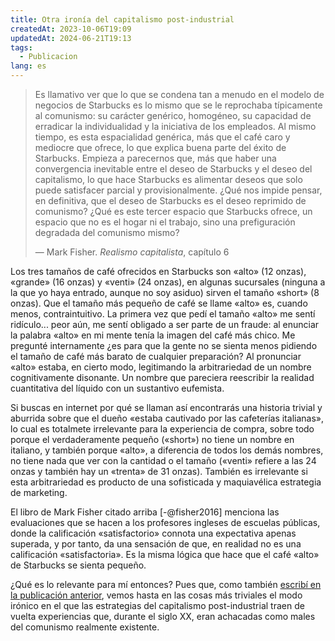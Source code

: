 ```yaml
---
title: Otra ironía del capitalismo post-industrial
createdAt: 2023-10-06T19:09
updatedAt: 2024-06-21T19:13
tags:
  - Publicacion
lang: es
---
```

> Es llamativo ver que lo que se condena tan a menudo en el modelo de negocios de Starbucks es lo mismo que se le reprochaba típicamente al comunismo: su carácter genérico, homogéneo, su capacidad de erradicar la individualidad y la iniciativa de los empleados. Al mismo tiempo, es esta espacialidad genérica, más que el café caro y mediocre que ofrece, lo que explica buena parte del éxito de Starbucks. Empieza a parecernos que, más que haber una convergencia inevitable entre el deseo de Starbucks y el deseo del capitalismo, lo que hace Starbucks es alimentar deseos que solo puede satisfacer parcial y provisionalmente. ¿Qué nos impide pensar, en definitiva, que el deseo de Starbucks es el deseo reprimido de comunismo? ¿Qué es este tercer espacio que Starbucks ofrece, un espacio que no es el hogar ni el trabajo, sino una prefiguración degradada del comunismo mismo?
>
>— Mark Fisher. *Realismo capitalista*, capítulo 6

Los tres tamaños de café ofrecidos en Starbucks son «alto» (12 onzas), «grande» (16 onzas) y «venti» (24 onzas), en algunas sucursales (ninguna a la que yo haya entrado, aunque no soy asiduo) sirven el tamaño «short» (8 onzas). Que el tamaño más pequeño de café se llame «alto» es, cuando menos, contraintuitivo. La primera vez que pedí el tamaño «alto» me sentí ridículo... peor aún, me sentí obligado a ser parte de un fraude: al enunciar la palabra «alto» en mi mente tenía la imagen del café más chico. Me pregunté  internamente ¿es para que la gente no se sienta menos pidiendo el tamaño de café más barato de cualquier preparación? Al pronunciar «alto» estaba, en cierto modo, legitimando la arbitrariedad de un nombre cognitivamente disonante.  Un nombre que pareciera  reescribir la realidad cuantitativa del líquido con un sustantivo eufemista.

Si  buscas en internet por qué se llaman así encontrarás una historia trivial y aburrida sobre que el dueño «estaba cautivado por las cafeterías italianas», lo cual es totalmete irrelevante para la experiencia de compra, sobre todo porque el verdaderamente pequeño («short») no tiene un nombre en italiano, y también porque «alto», a diferencia de todos los demás nombres, no tiene nada que ver con la cantidad o el tamaño («venti» refiere a las 24 onzas y también hay un «trenta» de 31 onzas). También es irrelevante si esta arbitrariedad es producto de una sofisticada y maquiavélica estrategia de marketing.

El libro de Mark Fisher citado arriba [-@fisher2016] menciona las evaluaciones que se hacen a los profesores ingleses de escuelas públicas, donde la calificación «satisfactorio» connota una expectativa apenas superada, y por tanto, da una sensación de que, en realidad no es una calificación «satisfactoria».  Es la misma lógica que hace que el café «alto» de Starbucks se sienta pequeño.

¿Qué es lo relevante para mí entonces? Pues que, como también [escribí en la publicación anterior](por-qué-ya-no-somos-dueños-de-nada), vemos hasta en las cosas más triviales el modo irónico en el que las estrategias del capitalismo post-industrial traen de vuelta experiencias que, durante el siglo XX, eran achacadas como males del comunismo realmente existente.
